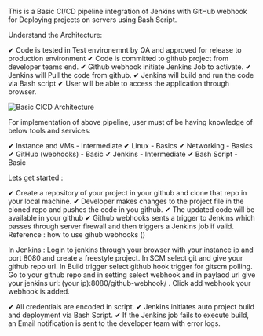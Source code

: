 This is a Basic CI/CD pipeline integration of Jenkins with GitHub webhook for Deploying projects on servers using Bash Script.

Understand the Architecture:

✔ Code is tested in Test environemnt by QA and approved for release to production environment
✔ Code is committed to github project from developer teams end.
✔ Github webhook initiate Jenkins Job to activate.
✔ Jenkins will Pull the code from github.
✔ Jenkins will build and run the code via Bash script 
✔ User will be able to access the application through browser.

![Basic CICD Architecture](https://github.com/Farhan-CSE/Basic-CI-CD-Pipeline-Integration/assets/70094377/3f2940e9-3306-40f5-8b61-5eb8c10af650)

For implementation of above pipeline, user must of be having knowledge of below tools and services:

✔ Instance and VMs - Intermediate
✔ Linux - Basics
✔ Networking - Basics
✔ GitHub (webhooks) - Basic
✔ Jenkins - Intermediate
✔ Bash Script - Basic

Lets get started :

✔ Create a repository of your project in your github and clone that repo in your local machine.
✔ Developer makes changes to the project file in the cloned repo and pushes the code in you github.
✔ The updated code will be available in your github 
✔ Github webhooks sents a trigger to Jenkins which passes through server firewall and then triggers a Jenkins job if valid. Reference : how to use gihub webhooks ()

In Jenkins :
Login to jenkins through your browser with your instance ip and port 8080 and create a freestyle project. In SCM select git and give your github repo url. In Build trigger select github hook trigger for gitscm polling. Go to your github repo and in setting select webhook and in paylaod url give your jenkins url: (your ip):8080/github-webhook/ . Click add webhook your webhook is added.


✔ All credentials are encoded in script.
✔ Jenkins initiates auto project build and deployment via Bash Script.
✔ If the Jenkins job fails to execute build, an Email notification is sent to the developer team with error logs.
